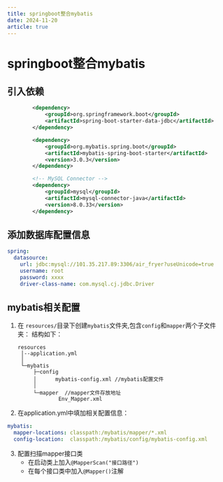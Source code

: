 ```yaml
---
title: springboot整合mybatis
date: 2024-11-20
article: true
---
```

# springboot整合mybatis
## 引入依赖
```xml
        <dependency>
            <groupId>org.springframework.boot</groupId>
            <artifactId>spring-boot-starter-data-jdbc</artifactId>
        </dependency>

        <dependency>
            <groupId>org.mybatis.spring.boot</groupId>
            <artifactId>mybatis-spring-boot-starter</artifactId>
            <version>3.0.3</version>
        </dependency>

        <!-- MySQL Connector -->
        <dependency>
            <groupId>mysql</groupId>
            <artifactId>mysql-connector-java</artifactId>
            <version>8.0.33</version>
        </dependency>
```
## 添加数据库配置信息
```yml
spring:
  datasource:
    url: jdbc:mysql://101.35.217.89:3306/air_fryer?useUnicode=true
    username: root
    password: xxxx
    driver-class-name: com.mysql.cj.jdbc.Driver
```

## mybatis相关配置
1. 在 `resources/`目录下创建`mybatis`文件夹,包含`config`和`mapper`两个子文件夹：
   结构如下：
   ```
   resources
    │--application.yml
    │
    └─mybatis
        ├─config
        │      mybatis-config.xml //mybatis配置文件
        │
        └─mapper  //mapper文件存放地址
                Env_Mapper.xml 
    ```
2. 在application.yml中填加相关配置信息：
```yml
mybatis:
  mapper-locations: classpath:/mybatis/mapper/*.xml
  config-location:  classpath:/mybatis/config/mybatis-config.xml
```
3. 配置扫描mapper接口类
   - 在启动类上加入`@MapperScan("接口路径")`
   - 在每个接口类中加入`@Mapper()`注解
